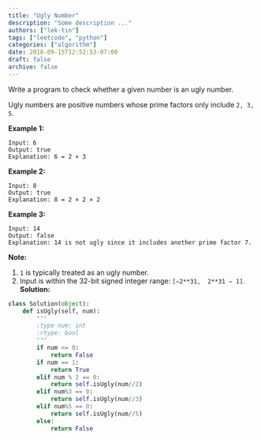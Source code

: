 ```yaml
---
title: "Ugly Number"
description: "Some description ..."
authors: ["lek-tin"]
tags: ["leetcode", "python"]
categories: ["algorithm"]
date: 2018-09-15T12:52:53-07:00
draft: false
archive: false
---
```

Write a program to check whether a given number is an ugly number.

Ugly numbers are positive numbers whose prime factors only include `2, 3, 5`.

**Example 1:**
```
Input: 6
Output: true
Explanation: 6 = 2 × 3
```
**Example 2:**
```
Input: 8
Output: true
Explanation: 8 = 2 × 2 × 2
```
**Example 3:**
```
Input: 14
Output: false 
Explanation: 14 is not ugly since it includes another prime factor 7.
```
**Note:**  
1. `1` is typically treated as an ugly number.
2. Input is within the 32-bit signed integer range: `[−2**31,  2**31 − 1]`.
**Solution:**
```python
class Solution(object):
    def isUgly(self, num):
        """
        :type num: int
        :rtype: bool
        """
        if num <= 0:
            return False
        if num == 1:
            return True
        elif num % 2 == 0:
            return self.isUgly(num//2)
        elif num%3 == 0:
            return self.isUgly(num//3)
        elif num%5 == 0:
            return self.isUgly(num//5)
        else:
            return False
```
